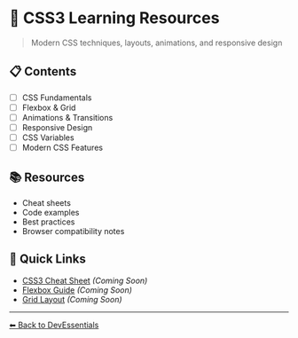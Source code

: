 # 🎨 CSS3 Learning Resources

> Modern CSS techniques, layouts, animations, and responsive design

## 📋 Contents

- [ ] CSS Fundamentals
- [ ] Flexbox & Grid
- [ ] Animations & Transitions
- [ ] Responsive Design
- [ ] CSS Variables
- [ ] Modern CSS Features

## 📚 Resources

- Cheat sheets
- Code examples
- Best practices
- Browser compatibility notes

## 🔗 Quick Links

- [CSS3 Cheat Sheet](./css3-cheat-sheet.pdf) *(Coming Soon)*
- [Flexbox Guide](./flexbox-guide.md) *(Coming Soon)*
- [Grid Layout](./grid-layout.md) *(Coming Soon)*

---
[⬅ Back to DevEssentials](../../README.md)
